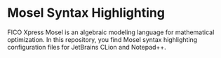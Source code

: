 # Mosel Syntax Highlighting
FICO Xpress Mosel is an algebraic modeling language for mathematical optimization. In this repository, you find Mosel syntax highlighting configuration files for JetBrains CLion and Notepad++.
